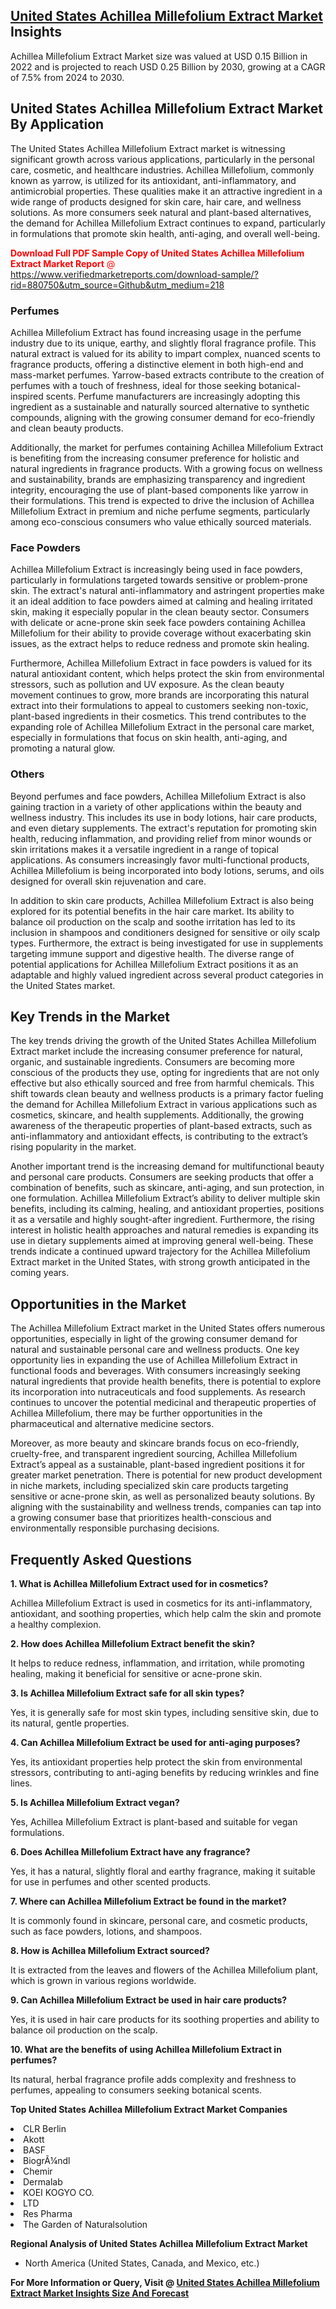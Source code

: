 <h2><a href="https://www.verifiedmarketreports.com/download-sample/?rid=880750&amp;utm_source=Github&amp;utm_medium=218" target="_blank">United States Achillea Millefolium Extract Market</a> Insights</h2><p>Achillea Millefolium Extract Market size was valued at USD 0.15 Billion in 2022 and is projected to reach USD 0.25 Billion by 2030, growing at a CAGR of 7.5% from 2024 to 2030.</p><p><h2>United States Achillea Millefolium Extract Market By Application</h2> <p>The United States Achillea Millefolium Extract market is witnessing significant growth across various applications, particularly in the personal care, cosmetic, and healthcare industries. Achillea Millefolium, commonly known as yarrow, is utilized for its antioxidant, anti-inflammatory, and antimicrobial properties. These qualities make it an attractive ingredient in a wide range of products designed for skin care, hair care, and wellness solutions. As more consumers seek natural and plant-based alternatives, the demand for Achillea Millefolium Extract continues to expand, particularly in formulations that promote skin health, anti-aging, and overall well-being.</p> <p><p><span class=""><span style="color: #ff0000;"><strong>Download Full PDF Sample Copy of United States Achillea Millefolium Extract Market Report</strong> @ </span><a href="https://www.verifiedmarketreports.com/download-sample/?rid=880750&amp;utm_source=Github&amp;utm_medium=218" target="_blank">https://www.verifiedmarketreports.com/download-sample/?rid=880750&amp;utm_source=Github&amp;utm_medium=218</a></span></p></p> <h3>Perfumes</h3> <p>Achillea Millefolium Extract has found increasing usage in the perfume industry due to its unique, earthy, and slightly floral fragrance profile. This natural extract is valued for its ability to impart complex, nuanced scents to fragrance products, offering a distinctive element in both high-end and mass-market perfumes. Yarrow-based extracts contribute to the creation of perfumes with a touch of freshness, ideal for those seeking botanical-inspired scents. Perfume manufacturers are increasingly adopting this ingredient as a sustainable and naturally sourced alternative to synthetic compounds, aligning with the growing consumer demand for eco-friendly and clean beauty products.</p> <p>Additionally, the market for perfumes containing Achillea Millefolium Extract is benefiting from the increasing consumer preference for holistic and natural ingredients in fragrance products. With a growing focus on wellness and sustainability, brands are emphasizing transparency and ingredient integrity, encouraging the use of plant-based components like yarrow in their formulations. This trend is expected to drive the inclusion of Achillea Millefolium Extract in premium and niche perfume segments, particularly among eco-conscious consumers who value ethically sourced materials.</p> <h3>Face Powders</h3> <p>Achillea Millefolium Extract is increasingly being used in face powders, particularly in formulations targeted towards sensitive or problem-prone skin. The extract's natural anti-inflammatory and astringent properties make it an ideal addition to face powders aimed at calming and healing irritated skin, making it especially popular in the clean beauty sector. Consumers with delicate or acne-prone skin seek face powders containing Achillea Millefolium for their ability to provide coverage without exacerbating skin issues, as the extract helps to reduce redness and promote skin healing.</p> <p>Furthermore, Achillea Millefolium Extract in face powders is valued for its natural antioxidant content, which helps protect the skin from environmental stressors, such as pollution and UV exposure. As the clean beauty movement continues to grow, more brands are incorporating this natural extract into their formulations to appeal to customers seeking non-toxic, plant-based ingredients in their cosmetics. This trend contributes to the expanding role of Achillea Millefolium Extract in the personal care market, especially in formulations that focus on skin health, anti-aging, and promoting a natural glow.</p> <h3>Others</h3> <p>Beyond perfumes and face powders, Achillea Millefolium Extract is also gaining traction in a variety of other applications within the beauty and wellness industry. This includes its use in body lotions, hair care products, and even dietary supplements. The extract's reputation for promoting skin health, reducing inflammation, and providing relief from minor wounds or skin irritations makes it a versatile ingredient in a range of topical applications. As consumers increasingly favor multi-functional products, Achillea Millefolium is being incorporated into body lotions, serums, and oils designed for overall skin rejuvenation and care.</p> <p>In addition to skin care products, Achillea Millefolium Extract is also being explored for its potential benefits in the hair care market. Its ability to balance oil production on the scalp and soothe irritation has led to its inclusion in shampoos and conditioners designed for sensitive or oily scalp types. Furthermore, the extract is being investigated for use in supplements targeting immune support and digestive health. The diverse range of potential applications for Achillea Millefolium Extract positions it as an adaptable and highly valued ingredient across several product categories in the United States market.</p> <h2>Key Trends in the Market</h2> <p>The key trends driving the growth of the United States Achillea Millefolium Extract market include the increasing consumer preference for natural, organic, and sustainable ingredients. Consumers are becoming more conscious of the products they use, opting for ingredients that are not only effective but also ethically sourced and free from harmful chemicals. This shift towards clean beauty and wellness products is a primary factor fueling the demand for Achillea Millefolium Extract in various applications such as cosmetics, skincare, and health supplements. Additionally, the growing awareness of the therapeutic properties of plant-based extracts, such as anti-inflammatory and antioxidant effects, is contributing to the extract’s rising popularity in the market.</p> <p>Another important trend is the increasing demand for multifunctional beauty and personal care products. Consumers are seeking products that offer a combination of benefits, such as skincare, anti-aging, and sun protection, in one formulation. Achillea Millefolium Extract’s ability to deliver multiple skin benefits, including its calming, healing, and antioxidant properties, positions it as a versatile and highly sought-after ingredient. Furthermore, the rising interest in holistic health approaches and natural remedies is expanding its use in dietary supplements aimed at improving general well-being. These trends indicate a continued upward trajectory for the Achillea Millefolium Extract market in the United States, with strong growth anticipated in the coming years.</p> <h2>Opportunities in the Market</h2> <p>The Achillea Millefolium Extract market in the United States offers numerous opportunities, especially in light of the growing consumer demand for natural and sustainable personal care and wellness products. One key opportunity lies in expanding the use of Achillea Millefolium Extract in functional foods and beverages. With consumers increasingly seeking natural ingredients that provide health benefits, there is potential to explore its incorporation into nutraceuticals and food supplements. As research continues to uncover the potential medicinal and therapeutic properties of Achillea Millefolium, there may be further opportunities in the pharmaceutical and alternative medicine sectors.</p> <p>Moreover, as more beauty and skincare brands focus on eco-friendly, cruelty-free, and transparent ingredient sourcing, Achillea Millefolium Extract’s appeal as a sustainable, plant-based ingredient positions it for greater market penetration. There is potential for new product development in niche markets, including specialized skin care products targeting sensitive or acne-prone skin, as well as personalized beauty solutions. By aligning with the sustainability and wellness trends, companies can tap into a growing consumer base that prioritizes health-conscious and environmentally responsible purchasing decisions.</p> <h2>Frequently Asked Questions</h2> <p><strong>1. What is Achillea Millefolium Extract used for in cosmetics?</strong></p> <p>Achillea Millefolium Extract is used in cosmetics for its anti-inflammatory, antioxidant, and soothing properties, which help calm the skin and promote a healthy complexion.</p> <p><strong>2. How does Achillea Millefolium Extract benefit the skin?</strong></p> <p>It helps to reduce redness, inflammation, and irritation, while promoting healing, making it beneficial for sensitive or acne-prone skin.</p> <p><strong>3. Is Achillea Millefolium Extract safe for all skin types?</strong></p> <p>Yes, it is generally safe for most skin types, including sensitive skin, due to its natural, gentle properties.</p> <p><strong>4. Can Achillea Millefolium Extract be used for anti-aging purposes?</strong></p> <p>Yes, its antioxidant properties help protect the skin from environmental stressors, contributing to anti-aging benefits by reducing wrinkles and fine lines.</p> <p><strong>5. Is Achillea Millefolium Extract vegan?</strong></p> <p>Yes, Achillea Millefolium Extract is plant-based and suitable for vegan formulations.</p> <p><strong>6. Does Achillea Millefolium Extract have any fragrance?</strong></p> <p>Yes, it has a natural, slightly floral and earthy fragrance, making it suitable for use in perfumes and other scented products.</p> <p><strong>7. Where can Achillea Millefolium Extract be found in the market?</strong></p> <p>It is commonly found in skincare, personal care, and cosmetic products, such as face powders, lotions, and shampoos.</p> <p><strong>8. How is Achillea Millefolium Extract sourced?</strong></p> <p>It is extracted from the leaves and flowers of the Achillea Millefolium plant, which is grown in various regions worldwide.</p> <p><strong>9. Can Achillea Millefolium Extract be used in hair care products?</strong></p> <p>Yes, it is used in hair care products for its soothing properties and ability to balance oil production on the scalp.</p> <p><strong>10. What are the benefits of using Achillea Millefolium Extract in perfumes?</strong></p> <p>Its natural, herbal fragrance profile adds complexity and freshness to perfumes, appealing to consumers seeking botanical scents.</p> </p><p><strong>Top United States Achillea Millefolium Extract Market Companies</strong></p><div data-test-id=""><p><li>CLR Berlin</li><li> Akott</li><li> BASF</li><li> BiogrÃ¼ndl</li><li> Chemir</li><li> Dermalab</li><li> KOEI KOGYO CO.</li><li>LTD</li><li> Res Pharma</li><li> The Garden of Naturalsolution</li></p><div><strong>Regional Analysis of&nbsp;United States Achillea Millefolium Extract Market</strong></div><ul><li dir="ltr"><p dir="ltr">North America&nbsp;(United States, Canada, and Mexico, etc.)</p></li></ul><p><strong>For More Information or Query, Visit @&nbsp;</strong><strong><a href="https://www.verifiedmarketreports.com/product/achillea-millefolium-extract-market/?utm_source=Github&amp;utm_medium=218" target="_blank">United States Achillea Millefolium Extract Market Insights Size And Forecast</a></strong></p></div>
